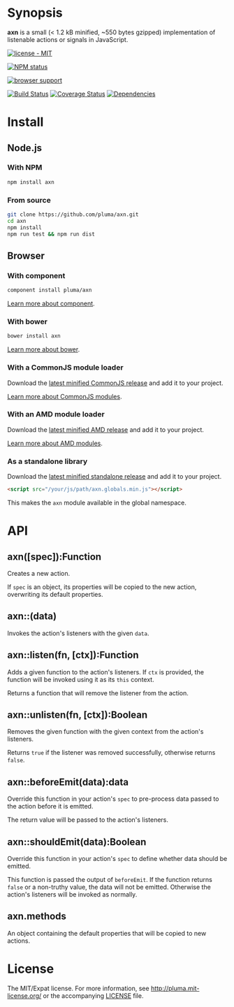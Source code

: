 # Synopsis

**axn** is a small (< 1.2 kB minified, ~550 bytes gzipped) implementation of listenable actions or signals in JavaScript.

[![license - MIT](https://img.shields.io/npm/l/axn.svg)](https://pluma.mit-license.org)

[![NPM status](https://nodei.co/npm/axn.png?compact=true)](https://npmjs.org/package/axn)

[![browser support](https://ci.testling.com/pluma/axn.png)](https://ci.testling.com/pluma/axn)

[![Build Status](https://img.shields.io/travis/pluma/axn.svg)](https://travis-ci.org/pluma/axn) [![Coverage Status](https://img.shields.io/coveralls/pluma/axn.svg)](https://coveralls.io/r/pluma/axn?branch=master) [![Dependencies](https://img.shields.io/david/pluma/axn.svg)](https://david-dm.org/pluma/axn)

# Install

## Node.js

### With NPM

```sh
npm install axn
```

### From source

```sh
git clone https://github.com/pluma/axn.git
cd axn
npm install
npm run test && npm run dist
```

## Browser

### With component

```sh
component install pluma/axn
```

[Learn more about component](https://github.com/component/component).

### With bower

```sh
bower install axn
```

[Learn more about bower](https://github.com/twitter/bower).

### With a CommonJS module loader

Download the [latest minified CommonJS release](https://raw.github.com/pluma/axn/master/dist/axn.min.js) and add it to your project.

[Learn more about CommonJS modules](http://wiki.commonjs.org/wiki/Modules/1.1).

### With an AMD module loader

Download the [latest minified AMD release](https://raw.github.com/pluma/axn/master/dist/axn.amd.min.js) and add it to your project.

[Learn more about AMD modules](http://requirejs.org/docs/whyamd.html).

### As a standalone library

Download the [latest minified standalone release](https://raw.github.com/pluma/axn/master/dist/axn.globals.min.js) and add it to your project.

```html
<script src="/your/js/path/axn.globals.min.js"></script>
```

This makes the `axn` module available in the global namespace.

# API

## axn([spec]):Function

Creates a new action.

If `spec` is an object, its properties will be copied to the new action, overwriting its default properties.

## axn::(data)

Invokes the action's listeners with the given `data`.

## axn::listen(fn, [ctx]):Function

Adds a given function to the action's listeners. If `ctx` is provided, the function will be invoked using it as its `this` context.

Returns a function that will remove the listener from the action.

## axn::unlisten(fn, [ctx]):Boolean

Removes the given function with the given context from the action's listeners.

Returns `true` if the listener was removed successfully, otherwise returns `false`.

## axn::beforeEmit(data):data

Override this function in your action's `spec` to pre-process data passed to the action before it is emitted.

The return value will be passed to the action's listeners.

## axn::shouldEmit(data):Boolean

Override this function in your action's `spec` to define whether data should be emitted.

This function is passed the output of `beforeEmit`. If the function returns `false` or a non-truthy value, the data will not be emitted. Otherwise the action's listeners will be invoked as normally.

## axn.methods

An object containing the default properties that will be copied to new actions.

# License

The MIT/Expat license. For more information, see http://pluma.mit-license.org/ or the accompanying [LICENSE](https://github.com/pluma/axn/blob/master/LICENSE) file.
